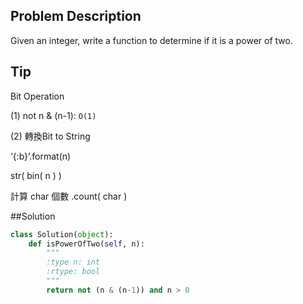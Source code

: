 Problem Description
-------------------

Given an integer, write a function to determine if it is a power of two.

Tip
---

Bit Operation

(1) not n & (n-1): `​O(1)`

(2) 轉換Bit to String

 ‘{:b}’.format(n)

 str( bin( n ) )

 計算 char 個數 .count( char )

##Solution
```python
class Solution(object):
    def isPowerOfTwo(self, n):
        """
        :type n: int
        :rtype: bool
        """
        return not (n & (n-1)) and n > 0
```